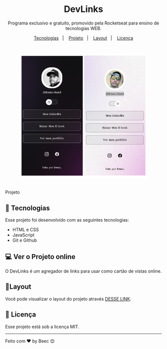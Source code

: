 <h1 align = "center" > DevLinks </h1>

<p align = "center">
Programa exclusivo e gratuito, promovido pela Rocketseat para ensino de tecnologias WEB.

</p>

<p align="center">
  <a href="#-tecnologias">Tecnologias</a>&nbsp;&nbsp;&nbsp;|&nbsp;&nbsp;&nbsp;
  <a href="#-projeto">Projeto</a>&nbsp;&nbsp;&nbsp;|&nbsp;&nbsp;&nbsp;
  <a href="#-layout">Layout</a>&nbsp;&nbsp;&nbsp;|&nbsp;&nbsp;&nbsp;
  <a href="#memo-licença">Licença</a>

</p>

<h1>
 <p align = "center">
<img alt = "Projeto Devlink" src ="assets/brunoperfil.png" width = "80%">
</h1>

<p>
Projeto 
</p>

## 🚀 Tecnologias

Esse projeto foi desenvolvido com as seguintes tecnologias:

- HTML e CSS
- JavaScript
- Git e Github

## 💻 Ver o Projeto online

O DevLinks é um agregador de links para usar como cartão de vistas online.

## 🔖Layout

Você pode visualizar o layout do projeto através [DESSE LINK](http://127.0.0.1:3000/index.html).

## :memo: Licença

Esse projeto está sob a licença MIT.

---

Feito com ♥ by Beec 😊
